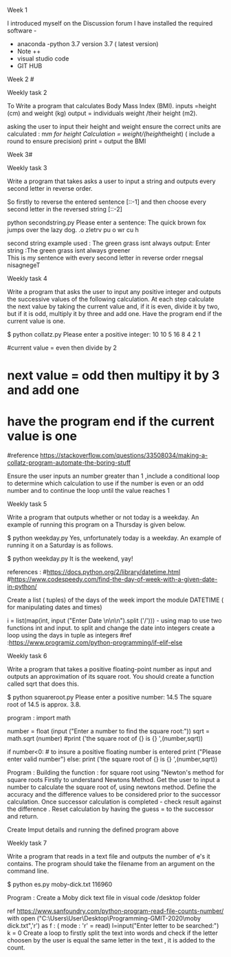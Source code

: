 Week 1 

I introduced myself on the Discussion forum 
I have installed the required software - 
- anaconda
-python 3.7 version 3.7 ( latest version)
- Note ++
- visual studio code
 - GIT HUB

Week 2 #

Weekly task 2

To Write a program that calculates Body Mass Index (BMI).
inputs =height (cm) and weight (kg) 
output = individuals weight /their height (m2). 

asking the user to input their height and weight
ensure the correct units are calculated : m*m for height
Calculation  = weight/(height*height) ( include a round to ensure precision)
print = output the BMI


Week 3# 

Weekly task 3

Write a program that takes asks a user to input a string and outputs every second letter in reverse order.

So firstly to reverse the entered sentence [::-1] and then choose every second letter in the reversed string [::-2]

python secondstring.py
Please enter a sentence: The quick brown fox jumps over the lazy dog.
.o zletrv pu o wr cu h

second string example used : The green grass isnt always 
output: Enter string :The green grass isnt always greener  
This is my sentence with every second letter in reverse order rnegsal nisagnegeT

Weekly task 4

Write a program that asks the user to input any positive integer and outputs the successive values of the following calculation. At each step calculate the next value by taking the current value and, if it is even, divide it by two, but if it is odd, multiply it by three and add one. Have the program end if the current value is one.

$ python collatz.py
Please enter a positive integer: 10
10 5 16 8 4 2 1


#current value = even then divide by 2
# next value = odd then multipy it by 3 and add one
# have the program end if the current value is one 

#reference https://stackoverflow.com/questions/33508034/making-a-collatz-program-automate-the-boring-stuff

Ensure the user inputs an number greater than 1 ,include a conditional loop to determine which calculation to use if the number is even or an odd number and to continue the loop until the value reaches 1


Weekly task 5

Write a program that outputs whether or not today is a weekday. An example of running this program on a Thursday is given below.

$ python weekday.py
Yes, unfortunately today is a weekday.
An example of running it on a Saturday is as follows.

$ python weekday.py
It is the weekend, yay!

references : 
#https://docs.python.org/2/library/datetime.html
#https://www.codespeedy.com/find-the-day-of-week-with-a-given-date-in-python/

Create a list ( tuples) of the days of the week 
import the module DATETIME ( for manipulating dates and times)

i = list(map(int, input ("Enter Date \n\n\n").split ('/'))) - using map to use two functions int and input. to split and change the date into integers
create a loop using the days in tuple as integers
#ref :https://www.programiz.com/python-programming/if-elif-else

Weekly task 6

Write a program that takes a positive floating-point number as input and outputs an approximation of its square root. You should create a function called sqrt that does this.

$ python squareroot.py
Please enter a positive number: 14.5
The square root of 14.5 is approx. 3.8.

program : 
import math

number = float (input ("Enter a number to find the square root:"))
sqrt = math.sqrt (number)
#print ('the square root of {} is {} ',(number,sqrt))

if number<0: # to insure a positive floating number is entered
    print ("Please enter valid number")
else:
    print ('the square root of {} is {} ',(number,sqrt))

Program : 
Building the function : for square root using "Newton's method for square roots
Firstly to understand Newtons Method. 
Get the user to input a number to calculate the square root of, using newtons method. 
Define the accuracy and the difference values to be considered prior to the successor calculation. 
Once successor calculation is completed - check result against the difference .
Reset calculation by having the guess = to the successor and return.

Create Imput details and running the defined program above 

Weekly task 7

Write a program that reads in a text file and outputs the number of e's it contains. The program should take the filename from an argument on the command line.

$ python es.py moby-dick.txt
116960

Program : 
Create a Moby dick text file in visual code /desktop folder

ref https://www.sanfoundry.com/python-program-read-file-counts-number/
with open ("C:\\Users\\User\\Desktop\\Programming-GMIT-2020\\moby dick.txt",'r') as f : ( mode : 'r' = read)
    l=input("Enter letter to be searched:")
    k = 0
Create a loop to firstly split the text into words and check if the letter choosen by the user is equal the same letter in the text , it is added to the count.


